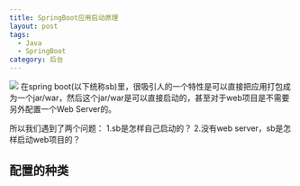 ```yaml
---
title: SpringBoot应用启动原理
layout: post
tags:
  - Java
  - SpringBoot
category: 后台
---
```

[![](http://7xkmea.com1.z0.glb.clouddn.com/githubio/SpringBoot%E5%BA%94%E7%94%A8%E5%90%AF%E5%8A%A8%E5%8E%9F%E7%90%86-1.jpg)](http://7xkmea.com1.z0.glb.clouddn.com/githubio/SpringBoot%E5%BA%94%E7%94%A8%E5%90%AF%E5%8A%A8%E5%8E%9F%E7%90%86-1.jpg)
在spring boot(以下统称sb)里，很吸引人的一个特性是可以直接把应用打包成为一个jar/war，然后这个jar/war是可以直接启动的，甚至对于web项目是不需要另外配置一个Web Server的。

所以我们遇到了两个问题：
1.sb是怎样自己启动的？
2.没有web server，sb是怎样启动web项目的？

## 配置的种类